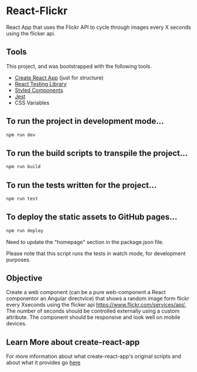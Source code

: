 # React-Flickr
React App that uses the Flickr API to cycle through images every X seconds using the flicker api.

## Tools

This project, and was bootstrapped with the following tools. 


- [Create React App](https://github.com/facebook/create-react-app) (just for structure)
- [React Testing Library](https://testing-library.com/)
- [Styled Components](https://www.styled-components.com/)
- [Jest](https://jestjs.io/)
- CSS Variables


## To run the project in development mode...

```sh
npm run dev
```

## To run the build scripts to transpile the project...

```sh
npm run build
```

## To run the tests written for the project...

```sh
npm run test
```

## To deploy the static assets to GitHub pages...

```sh
npm run deploy
```

Need to update the "homepage" section in the package.json file.

Please note that this script runs the tests in watch mode, for development purposes.

## Objective

Create a​ ​web​ ​component​ ​(can​ ​be​ ​a​ ​pure​ ​web-component​ ​a​ ​React​ ​component​ ​or​ ​an​ ​Angular​ ​directvice) that​ ​shows​ ​a​ ​random​ ​image​ ​form​ ​flickr​ ​every​ ​X​ ​seconds​ ​using​ ​the​ ​flicker​ ​api https://www.flickr.com/services/api/​.​ ​The​ ​number​ ​of​ ​seconds​ ​should​ ​be​ ​controlled​ ​externally using​ ​a​ ​custom​ ​attribute. The​ ​component​ ​should​ ​be​ ​responsive​ ​and​ ​look​ ​well​ ​on​ ​mobile​ ​devices. 

## Learn More about create-react-app

For more information about what create-react-app's original scripts and about what it provides go [here](./docs/cra.md)

